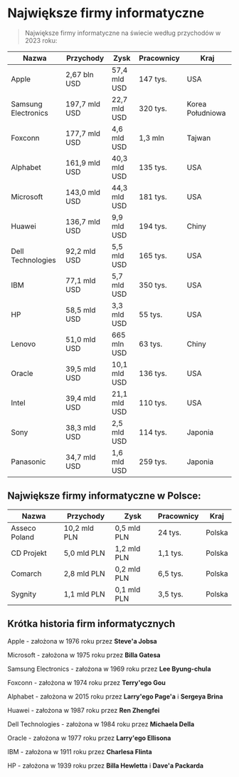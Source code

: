 # Największe firmy informatyczne

> Największe firmy informatyczne na świecie  według przychodów w 2023 roku:


| Nazwa | Przychody | Zysk | Pracownicy | Kraj |
| ----- | --------- | ---- | ---------- | ---- |
| Apple | 2,67 bln USD | 57,4 mld USD | 147 tys. | USA |
| Samsung Electronics | 197,7 mld USD | 22,7 mld USD | 320 tys. | Korea Południowa |
| Foxconn | 177,7 mld USD | 4,6 mld USD | 1,3 mln | Tajwan |
| Alphabet | 161,9 mld USD | 40,3 mld USD | 135 tys. | USA |
| Microsoft | 143,0 mld USD | 44,3 mld USD | 181 tys. | USA |
| Huawei | 136,7 mld USD | 9,9 mld USD | 194 tys. | Chiny |
| Dell Technologies | 92,2 mld USD | 5,5 mld USD | 165 tys. | USA |
| IBM | 77,1 mld USD | 5,7 mld USD | 350 tys. | USA |
| HP | 58,5 mld USD | 3,3 mld USD | 55 tys. | USA |
| Lenovo | 51,0 mld USD | 665 mln USD | 63 tys. | Chiny |
| Oracle | 39,5 mld USD | 10,1 mld USD | 136 tys. | USA |
| Intel | 39,4 mld USD | 21,1 mld USD | 110 tys. | USA |
| Sony | 38,3 mld USD | 2,5 mld USD | 114 tys. | Japonia |
| Panasonic | 34,7 mld USD | 1,6 mld USD | 259 tys. | Japonia |


## Największe firmy informatyczne w Polsce:

| Nazwa | Przychody | Zysk | Pracownicy | Kraj |
| ----- | --------- | ---- | ---------- | ---- |
| Asseco Poland | 10,2 mld PLN | 0,5 mld PLN | 24 tys. | Polska |
| CD Projekt | 5,0 mld PLN | 1,2 mld PLN | 1,1 tys. | Polska |
| Comarch | 2,8 mld PLN | 0,2 mld PLN | 6,5 tys. | Polska |
| Sygnity | 1,1 mld PLN | 0,1 mld PLN | 3,5 tys. | Polska |


## Krótka historia firm informatycznych

Apple - założona w 1976 roku przez **Steve'a Jobsa**

Microsoft - założona w 1975 roku przez **Billa Gatesa**

Samsung Electronics - założona w 1969 roku przez **Lee Byung-chula**

Foxconn - założona w 1974 roku przez **Terry'ego Gou**

Alphabet - założona w 2015 roku przez **Larry'ego Page'a** i **Sergeya Brina**

Huawei - założona w 1987 roku przez **Ren Zhengfei**

Dell Technologies - założona w 1984 roku przez **Michaela Della**

Oracle - założona w 1977 roku przez **Larry'ego Ellisona**

IBM - założona w 1911 roku przez **Charlesa Flinta**

HP - założona w 1939 roku przez **Billa Hewletta** i **Dave'a Packarda**




